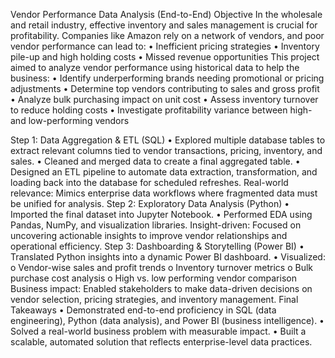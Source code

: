 Vendor Performance Data Analysis (End-to-End)
Objective
In the wholesale and retail industry, effective inventory and sales management is crucial for profitability. Companies like Amazon rely on a network of vendors, and poor vendor performance can lead to:
•	Inefficient pricing strategies
•	Inventory pile-up and high holding costs
•	Missed revenue opportunities
This project aimed to analyze vendor performance using historical data to help the business:
•	Identify underperforming brands needing promotional or pricing adjustments
•	Determine top vendors contributing to sales and gross profit
•	Analyze bulk purchasing impact on unit cost
•	Assess inventory turnover to reduce holding costs
•	Investigate profitability variance between high- and low-performing vendors

Step 1: Data Aggregation & ETL (SQL)
•	Explored multiple database tables to extract relevant columns tied to vendor transactions, pricing, inventory, and sales.
•	Cleaned and merged data to create a final aggregated table.
•	Designed an ETL pipeline to automate data extraction, transformation, and loading back into the database for scheduled refreshes.
 Real-world relevance: Mimics enterprise data workflows where fragmented data must be unified for analysis.
Step 2: Exploratory Data Analysis (Python)
•	Imported the final dataset into Jupyter Notebook.
•	Performed EDA using Pandas, NumPy, and visualization libraries.
 Insight-driven: Focused on uncovering actionable insights to improve vendor relationships and operational efficiency.
Step 3: Dashboarding & Storytelling (Power BI)
•	Translated Python insights into a dynamic Power BI dashboard.
•	Visualized:
o	Vendor-wise sales and profit trends
o	Inventory turnover metrics
o	Bulk purchase cost analysis
o	High vs. low performing vendor comparison
Business impact: Enabled stakeholders to make data-driven decisions on vendor selection, pricing strategies, and inventory management.
 Final Takeaways
•	Demonstrated end-to-end proficiency in SQL (data engineering), Python (data analysis), and Power BI (business intelligence).
•	Solved a real-world business problem with measurable impact.
•	Built a scalable, automated solution that reflects enterprise-level data practices.
